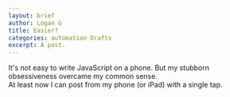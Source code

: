 ```yaml
---
layout: brief
author: Logan G
title: Easier?
categories: automation Drafts
excerpt: A post.
---
```


It's not easy to write JavaScript on a phone. But my stubborn obsessiveness overcame my common sense.  
At least now I can post from my phone (or iPad) with a single tap.